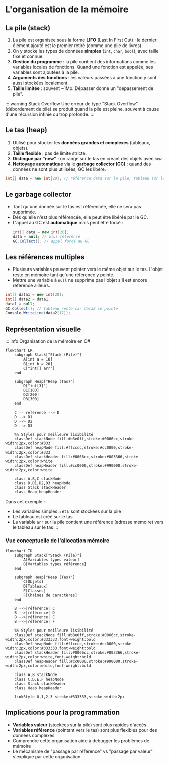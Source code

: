 # L'organisation de la mémoire

## La pile (stack)

1. La pile est organisée sous la forme **LIFO** (Last In First Out) : le dernier élément ajouté est le premier retiré (comme une pile de livres).
2. On y stocke les types de données **simples** (`int`, `char`, `bool`), avec taille fixe et connue.
3. **Gestion du programme** : la pile contient des informations comme les variables locales de fonctions. Quand une fonction est appelée, ses variables sont ajoutées à la pile.
4. **Arguments des fonctions** : les valeurs passées à une fonction y sont aussi stockées localement.
5. **Taille limitée** : souvent ~1Mo. Dépasser donne un "dépassement de pile".

::: warning Stack Overflow
Une erreur de type "Stack Overflow" (débordement de pile) se produit quand la pile est pleine, souvent à cause d'une récursion infinie ou trop profonde.
:::

## Le tas (heap)

1. Utilisé pour stocker les **données grandes et complexes** (tableaux, objets).
2. **Taille flexible** : pas de limite stricte.
3. **Distingué par "new"** : on range sur le tas en créant des objets avec `new`.
4. **Nettoyage automatique** via le **garbage collector (GC)** : quand des données ne sont plus utilisées, GC les libère.

```csharp
int[] data = new int[20]; // référence data sur la pile, tableau sur le tas
```

## Le garbage collector

- Tant qu'une donnée sur le tas est référencée, elle ne sera pas supprimée.
- Dès qu'elle n'est plus référencée, elle peut être libérée par le GC.
- L'appel au GC est **automatique** mais peut être forcé :
  ```csharp
  int[] data = new int[20];
  data = null; // plus référencé
  GC.Collect(); // appel forcé au GC
  ```

## Les références multiples

- Plusieurs variables peuvent pointer vers le même objet sur le tas. L'objet reste en mémoire tant qu'une référence y pointe.
- Mettre une variable à `null` ne supprime pas l'objet s'il est encore référencé ailleurs.

```csharp
int[] data1 = new int[20];
int[] data2 = data1;
data1 = null;
GC.Collect(); // tableau reste car data2 le pointe
Console.WriteLine(data2[17]);
```

## Représentation visuelle

::: info Organisation de la mémoire en C#

```mermaid
flowchart LR
    subgraph Stack["Stack (Pile)"]
        A[int a = 10]
        B[int b = 20]
        C["int[] arr"]
    end
    
    subgraph Heap["Heap (Tas)"]
        D["int[3]"]
        D1[100]
        D2[200]
        D3[300]
    end
    
    C -- référence --> D
    D --> D1
    D --> D2
    D --> D3
    
    %% Styles pour meilleure lisibilité
    classDef stackNode fill:#b3e0ff,stroke:#0066cc,stroke-width:2px,color:#333
    classDef heapNode fill:#ffcccc,stroke:#cc0000,stroke-width:2px,color:#333
    classDef stackHeader fill:#0066cc,stroke:#003366,stroke-width:2px,color:white
    classDef heapHeader fill:#cc0000,stroke:#990000,stroke-width:2px,color:white
    
    class A,B,C stackNode
    class D,D1,D2,D3 heapNode
    class Stack stackHeader
    class Heap heapHeader
```

Dans cet exemple :
- Les variables simples `a` et `b` sont stockées sur la pile
- Le tableau est créé sur le tas
- La variable `arr` sur la pile contient une référence (adresse mémoire) vers le tableau sur le tas
:::

### Vue conceptuelle de l'allocation mémoire

```mermaid
flowchart TD
    subgraph Stack["Stack (Pile)"]
        A[Variables types valeur]
        B[Variables types référence]
    end
    
    subgraph Heap["Heap (Tas)"]
        C[Objets]
        D[Tableaux]
        E[Classes]
        F[Chaînes de caractères]
    end
    
    B -->|référence| C
    B -->|référence| D
    B -->|référence| E
    B -->|référence| F
    
    %% Styles pour meilleure lisibilité
    classDef stackNode fill:#b3e0ff,stroke:#0066cc,stroke-width:2px,color:#333333,font-weight:bold
    classDef heapNode fill:#ffcccc,stroke:#cc0000,stroke-width:2px,color:#333333,font-weight:bold
    classDef stackHeader fill:#0066cc,stroke:#003366,stroke-width:2px,color:white,font-weight:bold
    classDef heapHeader fill:#cc0000,stroke:#990000,stroke-width:2px,color:white,font-weight:bold
    
    class A,B stackNode
    class C,D,E,F heapNode
    class Stack stackHeader
    class Heap heapHeader
    
    linkStyle 0,1,2,3 stroke:#333333,stroke-width:2px
```

## Implications pour la programmation

- **Variables valeur** (stockées sur la pile) sont plus rapides d'accès
- **Variables référence** (pointant vers le tas) sont plus flexibles pour des données complexes
- Comprendre cette organisation aide à debugger les problèmes de mémoire
- Le mécanisme de "passage par référence" vs "passage par valeur" s'explique par cette organisation
